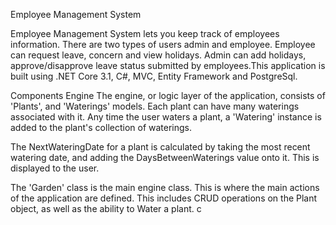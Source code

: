 Employee Management System

Employee Management System lets you keep track of employees information. There are two types of users admin and employee. Employee can request leave, concern and view holidays.
Admin can add holidays, approve/disapprove leave status submitted by employees.This application is built using .NET Core 3.1, C#, MVC, Entity Framework and PostgreSql.

Components
Engine
The engine, or logic layer of the application, consists of 'Plants', and 'Waterings' models. Each plant can have many waterings associated with it. Any time the user waters a plant, a 'Watering' instance is added to the plant's collection of waterings.

The NextWateringDate for a plant is calculated by taking the most recent watering date, and adding the DaysBetweenWaterings value onto it. This is displayed to the user.

The 'Garden' class is the main engine class. This is where the main actions of the application are defined. This includes CRUD operations on the Plant object, as well as the ability to Water a plant.
c
